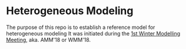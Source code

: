 # Heterogeneous Modeling

The purpose of this repo is to establish a reference model for heterogeneous modeling
It was initiated during the [1st Winter Modelling Meeting](http://eventmall.info/AMM2018/), aka. AMM'18 or WMM'18. 
